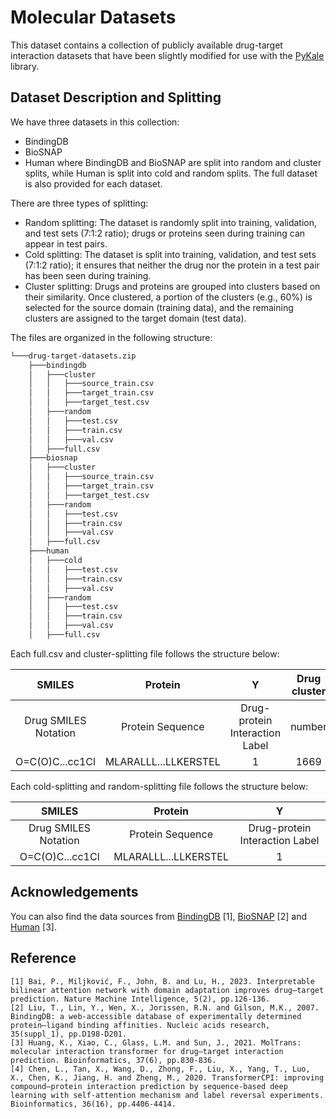 # Molecular Datasets

This dataset contains a collection of publicly available drug-target interaction datasets that have been slightly modified for use
with the [PyKale](https://github.com/pykale/pykale) library.

## Dataset Description and Splitting

We have three datasets in this collection:
- BindingDB
- BioSNAP
- Human
where BindingDB and BioSNAP are split into random and cluster splits, while Human is split into cold and random splits. The full dataset is also provided for each dataset.

There are three types of splitting:
- Random splitting: The dataset is randomly split into training, validation, and test sets (7:1:2 ratio); drugs or proteins seen during training can appear in test pairs.
- Cold splitting: The dataset is split into training, validation, and test sets (7:1:2 ratio); it ensures that neither the drug nor the protein in a test pair has been seen during training.
- Cluster splitting: Drugs and proteins are grouped into clusters based on their similarity. Once clustered, a portion of the clusters (e.g., 60%) is selected for the source domain (training data), and the remaining clusters are assigned to the target domain (test data).


The files are organized in the following structure:

```sh
└───drug-target-datasets.zip
    ├───bindingdb
    │   ├───cluster
    │   │   ├───source_train.csv
    │   │   ├───target_train.csv
    │   │   ├───target_test.csv
    │   ├───random
    │   │   ├───test.csv
    │   │   ├───train.csv
    │   │   ├───val.csv
    │   ├───full.csv
    ├───biosnap
    │   ├───cluster
    │   │   ├───source_train.csv
    │   │   ├───target_train.csv
    │   │   ├───target_test.csv
    │   ├───random
    │   │   ├───test.csv
    │   │   ├───train.csv
    │   │   ├───val.csv
    │   ├───full.csv
    ├───human
    │   ├───cold
    │   │   ├───test.csv
    │   │   ├───train.csv
    │   │   ├───val.csv
    │   ├───random
    │   │   ├───test.csv
    │   │   ├───train.csv
    │   │   ├───val.csv
    │   ├───full.csv
```

Each full.csv and cluster-splitting file follows the structure below: 

|        SMILES        |        Protein         |               Y                | Drug cluster | Target cluster |
|:--------------------:|:----------------------:|:------------------------------:|:------------:|:--------------:|
| Drug SMILES Notation |    Protein Sequence    | Drug-protein Interaction Label |    number    |     number     |
|  O=C(O)C...cc1Cl     |  MLARALLL...LLKERSTEL  |               1                |     1669     |      464       |


Each cold-splitting and random-splitting file follows the structure below:


|        SMILES        |        Protein         |               Y                | 
|:--------------------:|:----------------------:|:------------------------------:|
| Drug SMILES Notation |    Protein Sequence    | Drug-protein Interaction Label |  
|  O=C(O)C...cc1Cl     |  MLARALLL...LLKERSTEL  |               1                |  


## Acknowledgements
You can also find the data sources from [BindingDB](https://www.bindingdb.org/bind/index.jsp) [1], [BioSNAP](https://github.com/kexinhuang12345/MolTrans) [2] and [Human](https://github.com/lifanchen-simm/transformerCPI) [3].

## Reference
    [1] Bai, P., Miljković, F., John, B. and Lu, H., 2023. Interpretable bilinear attention network with domain adaptation improves drug–target prediction. Nature Machine Intelligence, 5(2), pp.126-136.
    [2] Liu, T., Lin, Y., Wen, X., Jorissen, R.N. and Gilson, M.K., 2007. BindingDB: a web-accessible database of experimentally determined protein–ligand binding affinities. Nucleic acids research, 35(suppl_1), pp.D198-D201.
    [3] Huang, K., Xiao, C., Glass, L.M. and Sun, J., 2021. MolTrans: molecular interaction transformer for drug–target interaction prediction. Bioinformatics, 37(6), pp.830-836.
    [4] Chen, L., Tan, X., Wang, D., Zhong, F., Liu, X., Yang, T., Luo, X., Chen, K., Jiang, H. and Zheng, M., 2020. TransformerCPI: improving compound–protein interaction prediction by sequence-based deep learning with self-attention mechanism and label reversal experiments. Bioinformatics, 36(16), pp.4406-4414.